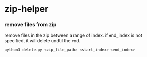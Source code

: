 # zip-helper

### remove files from zip

remove files in the zip between a range of index.
if end_index is not specified, it will delete undtil the end.


```bash
python3 delete.py <zip_file_path> <start_index> <end_index>
```
